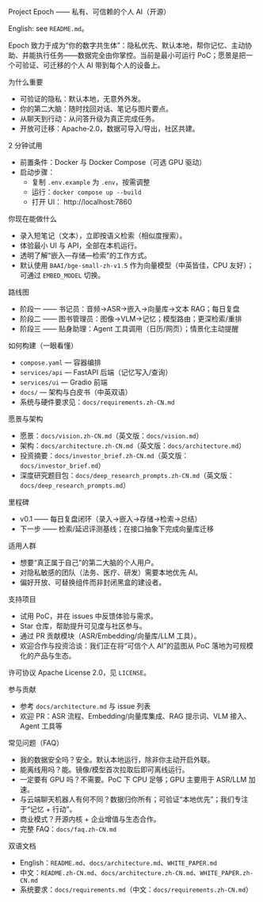 Project Epoch —— 私有、可信赖的个人 AI（开源）

English: see `README.md`。

Epoch 致力于成为“你的数字共生体”：隐私优先、默认本地，帮你记忆、主动协助、并能执行任务——数据完全由你掌控。当前是最小可运行 PoC；愿景是把一个可验证、可迁移的个人 AI 带到每个人的设备上。

为什么重要
- 可验证的隐私：默认本地，无意外外发。
- 你的第二大脑：随时找回对话、笔记与图片要点。
- 从聊天到行动：从问答升级为真正完成任务。
- 开放可迁移：Apache‑2.0，数据可导入/导出，社区共建。

2 分钟试用
- 前置条件：Docker 与 Docker Compose（可选 GPU 驱动）
- 启动步骤：
  - 复制 `.env.example` 为 `.env`，按需调整
  - 运行：`docker compose up --build`
  - 打开 UI： http://localhost:7860

你现在能做什么
- 录入短笔记（文本），立即按语义检索（相似度搜索）。
- 体验最小 UI 与 API，全部在本机运行。
- 透明了解“嵌入—存储—检索”的工作方式。
 - 默认使用 `BAAI/bge-small-zh-v1.5` 作为向量模型（中英皆佳，CPU 友好）；可通过 `EMBED_MODEL` 切换。

路线图
- 阶段一 —— 书记员：音频→ASR→嵌入→向量库→文本 RAG；每日复盘
- 阶段二 —— 图书管理员：图像→VLM→记忆；模型路由；更深检索/重排
- 阶段三 —— 贴身助理：Agent 工具调用（日历/网页）；情景化主动提醒

如何构建（一眼看懂）
- `compose.yaml` — 容器编排
- `services/api` — FastAPI 后端（记忆写入/查询）
- `services/ui` — Gradio 前端
- `docs/` — 架构与白皮书（中英双语）
 - 系统与硬件要求见：`docs/requirements.zh-CN.md`

愿景与架构
- 愿景：`docs/vision.zh-CN.md`（英文版：`docs/vision.md`）
- 架构：`docs/architecture.zh-CN.md`（英文版：`docs/architecture.md`）
 - 投资摘要：`docs/investor_brief.zh-CN.md`（英文版：`docs/investor_brief.md`）
 - 深度研究题目包：`docs/deep_research_prompts.zh-CN.md`（英文版：`docs/deep_research_prompts.md`）

里程碑
- v0.1 —— 每日复盘闭环（录入→嵌入→存储→检索→总结）
- 下一步 —— 检索/延迟评测基线；在接口抽象下完成向量库迁移

适用人群
- 想要“真正属于自己”的第二大脑的个人用户。
- 对隐私敏感的团队（法务、医疗、研发）需要本地优先 AI。
- 偏好开放、可替换组件而非封闭黑盒的建设者。

支持项目
- 试用 PoC，并在 issues 中反馈体验与需求。
- Star 仓库，帮助提升可见度与社区参与。
- 通过 PR 贡献模块（ASR/Embedding/向量库/LLM 工具）。
- 欢迎合作与投资洽谈：我们正在将“可信个人 AI”的蓝图从 PoC 落地为可规模化的产品与生态。

许可协议
Apache License 2.0，见 `LICENSE`。

参与贡献
- 参考 `docs/architecture.md` 与 issue 列表
- 欢迎 PR：ASR 流程、Embedding/向量库集成、RAG 提示词、VLM 接入、Agent 工具等

常见问题（FAQ）
- 我的数据安全吗？安全。默认本地运行，除非你主动开启外联。
- 能离线用吗？能。镜像/模型首次拉取后即可离线运行。
- 一定要有 GPU 吗？不需要。PoC 下 CPU 足够；GPU 主要用于 ASR/LLM 加速。
- 与云端聊天机器人有何不同？数据归你所有；可验证“本地优先”；我们专注于“记忆 + 行动”。
- 商业模式？开源内核 + 企业增值与生态合作。
 - 完整 FAQ：`docs/faq.zh-CN.md`

双语文档
- English：`README.md`、`docs/architecture.md`、`WHITE_PAPER.md`
- 中文：`README.zh-CN.md`、`docs/architecture.zh-CN.md`、`WHITE_PAPER.zh-CN.md`
 - 系统要求：`docs/requirements.md`（中文：`docs/requirements.zh-CN.md`）
